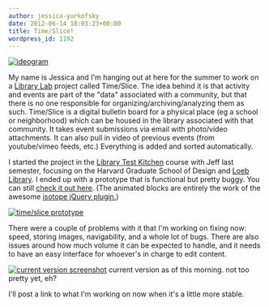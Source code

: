 ```yaml
---
author: jessica-yurkofsky
date: 2012-06-14 18:03:23+00:00
title: Time/Slice!
wordpress_id: 1192
---
```


[![ideogram](http://librarylab.law.harvard.edu/blog/wp-content/uploads/2012/06/blog-pic2-1024x378.png)](http://librarylab.law.harvard.edu/blog/wp-content/uploads/2012/06/blog-pic2.png)

My name is Jessica and I'm hanging out at here for the summer to work on a [Library Lab](http://osc.hul.harvard.edu/liblab) project called Time/Slice. The idea behind it is that activity and events are part of the "data" associated with a community, but that there is no one responsible for organizing/archiving/analyzing them as such. Time/Slice is a digital bulletin board for a physical place (eg a school or neighborhood) which can be housed in the library associated with that community. It takes event submissions via email with photo/video attachments. It can also pull in video of previous events (from youtube/vimeo feeds, etc.) Everything is added and sorted automatically.

I started the project in the [Library Test Kitchen](http://librarytestkitchen.org/) course with Jeff last semester, focusing on the Harvard Graduate School of Design and [Loeb Library](http://www.gsd.harvard.edu/#/loeblibrary/index.html). I ended up with a prototype that is functional but pretty buggy. You can still [check it out here](http://www.jessyurko.com/timeslice/index.html). (The animated blocks are entirely the work of the awesome [isotope jQuery plugin.](http://isotope.metafizzy.co/))

[![time/slice prototype](http://librarylab.law.harvard.edu/blog/wp-content/uploads/2012/06/Screen-shot-2012-06-14-at-12.41.11-PM-300x215.jpg)](http://librarylab.law.harvard.edu/blog/wp-content/uploads/2012/06/Screen-shot-2012-06-14-at-12.41.11-PM.jpg)

There were a couple of problems with it that I'm working on fixing now: speed, storing images, navigability, and a whole lot of bugs. There are also issues around how much volume it can be expected to handle, and it needs to have an easy interface for whoever's in charge to edit content.

[![current version screenshot](http://librarylab.law.harvard.edu/blog/wp-content/uploads/2012/06/Screen-shot-2012-06-14-at-12.46.35-PM-300x220.jpg)](http://librarylab.law.harvard.edu/blog/wp-content/uploads/2012/06/Screen-shot-2012-06-14-at-12.46.35-PM.jpg)
current version as of this morning. not too pretty yet, eh?

I'll post a link to what I'm working on now when it's a little more stable.
